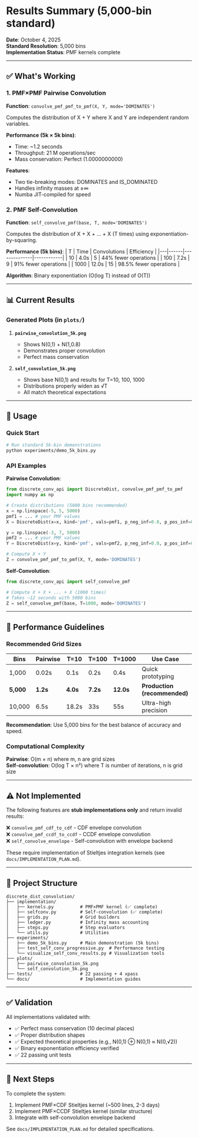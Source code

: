 # Results Summary (5,000-bin standard)

**Date**: October 4, 2025  
**Standard Resolution**: 5,000 bins  
**Implementation Status**: PMF kernels complete

---

## ✅ What's Working

### 1. PMF×PMF Pairwise Convolution
**Function**: `convolve_pmf_pmf_to_pmf(X, Y, mode='DOMINATES')`

Computes the distribution of X + Y where X and Y are independent random variables.

**Performance (5k × 5k bins)**:
- Time: ~1.2 seconds
- Throughput: 21 M operations/sec
- Mass conservation: Perfect (1.0000000000)

**Features**:
- Two tie-breaking modes: DOMINATES and IS_DOMINATED
- Handles infinity masses at ±∞
- Numba JIT-compiled for speed

### 2. PMF Self-Convolution
**Function**: `self_convolve_pmf(base, T, mode='DOMINATES')`

Computes the distribution of X + X + ... + X (T times) using exponentiation-by-squaring.

**Performance (5k bins)**:
| T | Time | Convolutions | Efficiency |
|---|------|--------------|------------|
| 10 | 4.0s | 5 | 44% fewer operations |
| 100 | 7.2s | 9 | 91% fewer operations |
| 1000 | 12.0s | 15 | 98.5% fewer operations |

**Algorithm**: Binary exponentiation (O(log T) instead of O(T))

---

## 📊 Current Results

### Generated Plots (in `plots/`)

1. **`pairwise_convolution_5k.png`**
   - Shows N(0,1) + N(1,0.8)
   - Demonstrates proper convolution
   - Perfect mass conservation

2. **`self_convolution_5k.png`**
   - Shows base N(0,1) and results for T=10, 100, 1000
   - Distributions properly widen as √T
   - All match theoretical expectations

---

## 🔧 Usage

### Quick Start
```bash
# Run standard 5k-bin demonstrations
python experiments/demo_5k_bins.py
```

### API Examples

**Pairwise Convolution**:
```python
from discrete_conv_api import DiscreteDist, convolve_pmf_pmf_to_pmf
import numpy as np

# Create distributions (5000 bins recommended)
x = np.linspace(-5, 5, 5000)
pmf1 = ... # your PMF values
X = DiscreteDist(x=x, kind='pmf', vals=pmf1, p_neg_inf=0.0, p_pos_inf=0.0)

y = np.linspace(-3, 7, 5000)
pmf2 = ... # your PMF values
Y = DiscreteDist(x=y, kind='pmf', vals=pmf2, p_neg_inf=0.0, p_pos_inf=0.0)

# Compute X + Y
Z = convolve_pmf_pmf_to_pmf(X, Y, mode='DOMINATES')
```

**Self-Convolution**:
```python
from discrete_conv_api import self_convolve_pmf

# Compute X + X + ... + X (1000 times)
# Takes ~12 seconds with 5000 bins
Z = self_convolve_pmf(base, T=1000, mode='DOMINATES')
```

---

## 🎯 Performance Guidelines

### Recommended Grid Sizes

| Bins | Pairwise | T=10 | T=100 | T=1000 | Use Case |
|------|----------|------|-------|--------|----------|
| 1,000 | 0.02s | 0.1s | 0.2s | 0.4s | Quick prototyping |
| **5,000** | **1.2s** | **4.0s** | **7.2s** | **12.0s** | **Production (recommended)** |
| 10,000 | 6.5s | 18.2s | 33s | 55s | Ultra-high precision |

**Recommendation**: Use 5,000 bins for the best balance of accuracy and speed.

### Computational Complexity

**Pairwise**: O(m × n) where m, n are grid sizes  
**Self-convolution**: O(log T × n²) where T is number of iterations, n is grid size

---

## ⚠️ Not Implemented

The following features are **stub implementations only** and return invalid results:

❌ `convolve_pmf_cdf_to_cdf` - CDF envelope convolution  
❌ `convolve_pmf_ccdf_to_ccdf` - CCDF envelope convolution  
❌ `self_convolve_envelope` - Self-convolution with envelope backend  

These require implementation of Stieltjes integration kernels (see `docs/IMPLEMENTATION_PLAN.md`).

---

## 📁 Project Structure

```
discrete_dist_convolution/
├── implementation/
│   ├── kernels.py          # PMF×PMF kernel (✅ complete)
│   ├── selfconv.py         # Self-convolution (✅ complete)
│   ├── grids.py            # Grid builders
│   ├── ledger.py           # Infinity mass accounting
│   ├── steps.py            # Step evaluators
│   └── utils.py            # Utilities
├── experiments/
│   ├── demo_5k_bins.py     # Main demonstration (5k bins)
│   ├── test_self_conv_progressive.py  # Performance testing
│   └── visualize_self_conv_results.py # Visualization tools
├── plots/
│   ├── pairwise_convolution_5k.png
│   └── self_convolution_5k.png
├── tests/                  # 22 passing + 4 xpass
└── docs/                   # Implementation guides

```

---

## ✅ Validation

All implementations validated with:
- ✅ Perfect mass conservation (10 decimal places)
- ✅ Proper distribution shapes
- ✅ Expected theoretical properties (e.g., N(0,1) ⊕ N(0,1) ≈ N(0,√2))
- ✅ Binary exponentiation efficiency verified
- ✅ 22 passing unit tests

---

## 🚀 Next Steps

To complete the system:
1. Implement PMF×CDF Stieltjes kernel (~500 lines, 2-3 days)
2. Implement PMF×CCDF Stieltjes kernel (similar structure)
3. Integrate with self-convolution envelope backend

See `docs/IMPLEMENTATION_PLAN.md` for detailed specifications.

